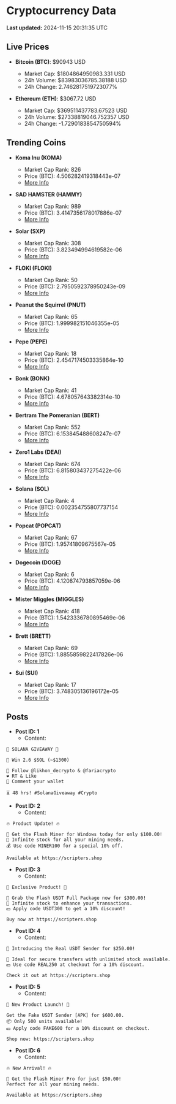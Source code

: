 # Cryptocurrency Data

**Last updated:** 2024-11-15 20:31:35 UTC

## Live Prices
- **Bitcoin (BTC)**: $90943 USD
  - Market Cap: $1804864950983.331 USD
  - 24h Volume: $83983036785.38188 USD
  - 24h Change: 2.7462817519723077%

- **Ethereum (ETH)**: $3067.72 USD
  - Market Cap: $369511437783.67523 USD
  - 24h Volume: $27338819046.752357 USD
  - 24h Change: -1.7290183854750594%

## Trending Coins
- **Koma Inu (KOMA)**
  - Market Cap Rank: 826
  - Price (BTC): 4.506282419318443e-07
  - [More Info](https://www.coingecko.com/en/coins/koma-inu)

- **SAD HAMSTER (HAMMY)**
  - Market Cap Rank: 989
  - Price (BTC): 3.4147356178017886e-07
  - [More Info](https://www.coingecko.com/en/coins/sad-hamster)

- **Solar (SXP)**
  - Market Cap Rank: 308
  - Price (BTC): 3.823494994619582e-06
  - [More Info](https://www.coingecko.com/en/coins/solar-2)

- **FLOKI (FLOKI)**
  - Market Cap Rank: 50
  - Price (BTC): 2.7950592378950243e-09
  - [More Info](https://www.coingecko.com/en/coins/floki)

- **Peanut the Squirrel (PNUT)**
  - Market Cap Rank: 65
  - Price (BTC): 1.999982151046355e-05
  - [More Info](https://www.coingecko.com/en/coins/peanut-the-squirrel)

- **Pepe (PEPE)**
  - Market Cap Rank: 18
  - Price (BTC): 2.4547174503335864e-10
  - [More Info](https://www.coingecko.com/en/coins/pepe)

- **Bonk (BONK)**
  - Market Cap Rank: 41
  - Price (BTC): 4.678057643382314e-10
  - [More Info](https://www.coingecko.com/en/coins/bonk)

- **Bertram The Pomeranian (BERT)**
  - Market Cap Rank: 552
  - Price (BTC): 6.153845488608247e-07
  - [More Info](https://www.coingecko.com/en/coins/bertram-the-pomeranian)

- **Zero1 Labs (DEAI)**
  - Market Cap Rank: 674
  - Price (BTC): 6.815803437275422e-06
  - [More Info](https://www.coingecko.com/en/coins/zero1-labs)

- **Solana (SOL)**
  - Market Cap Rank: 4
  - Price (BTC): 0.002354755807737154
  - [More Info](https://www.coingecko.com/en/coins/solana)

- **Popcat (POPCAT)**
  - Market Cap Rank: 67
  - Price (BTC): 1.95741809675567e-05
  - [More Info](https://www.coingecko.com/en/coins/popcat)

- **Dogecoin (DOGE)**
  - Market Cap Rank: 6
  - Price (BTC): 4.120874793857059e-06
  - [More Info](https://www.coingecko.com/en/coins/dogecoin)

- **Mister Miggles (MIGGLES)**
  - Market Cap Rank: 418
  - Price (BTC): 1.5423336780895469e-06
  - [More Info](https://www.coingecko.com/en/coins/mister-miggles)

- **Brett (BRETT)**
  - Market Cap Rank: 69
  - Price (BTC): 1.8855859822417826e-06
  - [More Info](https://www.coingecko.com/en/coins/brett-2)

- **Sui (SUI)**
  - Market Cap Rank: 17
  - Price (BTC): 3.748305136196172e-05
  - [More Info](https://www.coingecko.com/en/coins/sui)

## Posts
- **Post ID: 1**
  - Content:
```
🚀 SOLANA GIVEAWAY 🚀

🎁 Win 2.6 $SOL (~$1300)

🤝 Follow @likhon_decrypto & @fariacrypto
❤️ RT & Like
💬 Comment your wallet

⏳ 48 hrs! #SolanaGiveaway #Crypto
```

- **Post ID: 2**
  - Content:
```
🔥 Product Update! 🔥

🚀 Get the Flash Miner for Windows today for only $100.00!
🔋 Infinite stock for all your mining needs.
💰 Use code MINER100 for a special 10% off.

Available at https://scripters.shop
```

- **Post ID: 3**
  - Content:
```
🎁 Exclusive Product! 🎁

💸 Grab the Flash USDT Full Package now for $300.00!
🎉 Infinite stock to enhance your transactions.
💵 Apply code USDT300 to get a 10% discount!

Buy now at https://scripters.shop
```

- **Post ID: 4**
  - Content:
```
💎 Introducing the Real USDT Sender for $250.00!

💼 Ideal for secure transfers with unlimited stock available.
💵 Use code REAL250 at checkout for a 10% discount.

Check it out at https://scripters.shop
```

- **Post ID: 5**
  - Content:
```
🚀 New Product Launch! 🚀

Get the Fake USDT Sender [APK] for $600.00.
📦 Only 500 units available!
💵 Apply code FAKE600 for a 10% discount on checkout.

Shop now: https://scripters.shop
```

- **Post ID: 6**
  - Content:
```
🔥 New Arrival! 🔥

💸 Get the Flash Miner Pro for just $50.00!
Perfect for all your mining needs.

Available at https://scripters.shop
```

